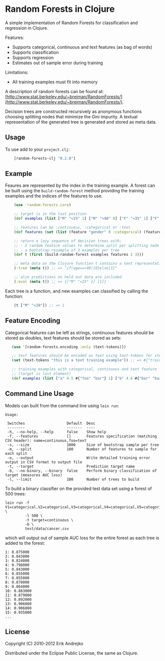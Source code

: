 # Random Forests in Clojure

A simple implementation of Random Forests for classification and regression in Clojure.

Features:
- Supports categorical, continuous and text features (as bag of words)
- Supports classification
- Supports regression
- Estimates out of sample error during training

Limitations:
- All training examples must fit into memory

A description of random forests can be found at: [http://www.stat.berkeley.edu/~breiman/RandomForests/](http://www.stat.berkeley.edu/~breiman/RandomForests/).

Decision trees are constructed recursively as anonymous functions choosing splitting nodes that minimize the Gini impurity.  A textual representation of the generated tree is generated and stored as meta data.

## Usage

To use add to your `project.clj`:

```clojure
    [random-forests-clj "0.2.0"]
```

## Example

Feaures are represented by the index in the training example.  A forest can be built using the `build-random-forest` method providing the training examples and the indices of the features to use.

```clojure
    (use 'random-forests.core)

    ;; target is in the last position
    (def examples (list ["M" "<25" 1] ["M" "<40" 0] ["F" "<35" 1] ["F" "<30" 1]))

    ;; features can be :continuous, :categorical or :text
    (def features (set (list (feature "gender" 0 :categorical) (feature "age" 1 :categorical))))

    ;; return a lazy sequence of decision trees with:
    ;; - 2 random feature values to determine split per splitting node
    ;; - a bootstrap resample of 3 examples per tree
    (def t (first (build-random-forest examples features 2 3)))

    ;; meta data on the Clojure function t contains a text representation of the tree
    (:tree (meta t)) ;; => "if(age==<40){0}else{1}"

    ;; also predictions on held out data are included
    (:eval (meta t)) ;; => {["M" "<25" 1] [1]}
```

Each tree is a function, and new examples can classified by calling the function:

```clojure
    (t ["M" "<20"]) ;; => 1
```

## Feature Encoding

Categorical features can be left as strings, continuous features should be stored as doubles, text features should be stored as sets:

```clojure
   (use '[random-forests.encoding :only (text-tokens)])

   ;; text features should be encoded as text using text-tokens for stemming
   (set (text-tokens "this is a text training example")) ;; => #{"train" "text" "exampl"}

   ;; training examples with categorical, continuous and text feature
   ;; (target is last element)
   (def examples (list ["a" 4.5 #{"foo" "bar"} 1] ["b" 4.6 #{"bar" "baz"} 0])

```

## Command Line Usage

Models can built from the command line using `lein run`:

```
Usage:

 Switches                   Default  Desc
 --------                   -------  ----
 -h, --no-help, --help      false    Show help
 -f, --features             []       Features specification (matching CSV header): name=continuous,foo=text
 -s, --size                 1000     Size of bootstrap sample per tree
 -m, --split                100      Number of features to sample for each split
 -o, --output                        Write detailed training error output in CSV format to output file
 -t, --target                        Prediction target name
 -b, --no-binary, --binary  false    Perform binary classification of target (measures AUC loss)
 -l, --limit                100      Number of trees to build
 ```

To build a binary classifier on the provided test data set using a
forest of 500 trees:

```
lein run -f V1=categorical,V2=categorical,V3=categorical,V4=categorical,V5=categorical,V6=categorical,V7=categorical,V8=categorical,V9=categorical \
         -l 500 \
         -t target=continuous \
         -b \
         test/data/cancer.csv

```

which will output out of sample AUC loss for the entire forest as each tree is added to the forest:

```
1: 0.875000
2: 0.843000
3: 0.824000
4: 0.798000
5: 0.843000
6: 0.855000
7: 0.855000
8: 0.878000
9: 0.864000
10: 0.883000
11: 0.879000
12: 0.892000
13: 0.906000
14: 0.906000
15: 0.935000
...
```

## License

Copyright (C) 2010-2012 Erik Andrejko

Distributed under the Eclipse Public License, the same as Clojure.
